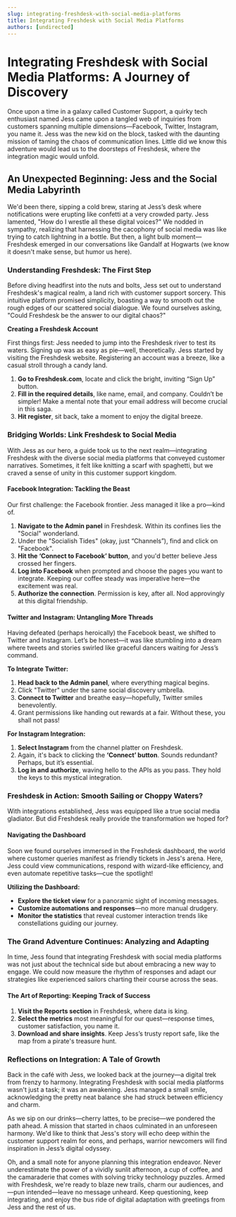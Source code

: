 ```yaml
---
slug: integrating-freshdesk-with-social-media-platforms
title: Integrating Freshdesk with Social Media Platforms
authors: [undirected]
---
```



# Integrating Freshdesk with Social Media Platforms: A Journey of Discovery

Once upon a time in a galaxy called Customer Support, a quirky tech enthusiast named Jess came upon a tangled web of inquiries from customers spanning multiple dimensions—Facebook, Twitter, Instagram, you name it. Jess was the new kid on the block, tasked with the daunting mission of taming the chaos of communication lines. Little did we know this adventure would lead us to the doorsteps of Freshdesk, where the integration magic would unfold.

## An Unexpected Beginning: Jess and the Social Media Labyrinth

We'd been there, sipping a cold brew, staring at Jess’s desk where notifications were erupting like confetti at a very crowded party. Jess lamented, "How do I wrestle all these digital voices?" We nodded in sympathy, realizing that harnessing the cacophony of social media was like trying to catch lightning in a bottle. But then, a light bulb moment—Freshdesk emerged in our conversations like Gandalf at Hogwarts (we know it doesn't make sense, but humor us here).

### Understanding Freshdesk: The First Step

Before diving headfirst into the nuts and bolts, Jess set out to understand Freshdesk's magical realm, a land rich with customer support sorcery. This intuitive platform promised simplicity, boasting a way to smooth out the rough edges of our scattered social dialogue. We found ourselves asking, "Could Freshdesk be the answer to our digital chaos?"

**Creating a Freshdesk Account**

First things first: Jess needed to jump into the Freshdesk river to test its waters. Signing up was as easy as pie—well, theoretically. Jess started by visiting the Freshdesk website. Registering an account was a breeze, like a casual stroll through a candy land.

1. **Go to Freshdesk.com**, locate and click the bright, inviting “Sign Up” button.
2. **Fill in the required details**, like name, email, and company. Couldn’t be simpler! Make a mental note that your email address will become crucial in this saga.
3. **Hit register**, sit back, take a moment to enjoy the digital breeze.

### Bridging Worlds: Link Freshdesk to Social Media

With Jess as our hero, a guide took us to the next realm—integrating Freshdesk with the diverse social media platforms that conveyed customer narratives. Sometimes, it felt like knitting a scarf with spaghetti, but we craved a sense of unity in this customer support kingdom.

#### Facebook Integration: Tackling the Beast

Our first challenge: the Facebook frontier. Jess managed it like a pro—kind of. 

1. **Navigate to the Admin panel** in Freshdesk. Within its confines lies the "Social" wonderland.
2. Under the "Socialish Tides" (okay, just “Channels”), find and click on "Facebook".
3. **Hit the ‘Connect to Facebook’ button**, and you'd better believe Jess crossed her fingers. 
4. **Log into Facebook** when prompted and choose the pages you want to integrate. Keeping our coffee steady was imperative here—the excitement was real.
5. **Authorize the connection**. Permission is key, after all. Nod approvingly at this digital friendship.

#### Twitter and Instagram: Untangling More Threads

Having defeated (perhaps heroically) the Facebook beast, we shifted to Twitter and Instagram. Let’s be honest—it was like stumbling into a dream where tweets and stories swirled like graceful dancers waiting for Jess’s command.

**To Integrate Twitter:**

1. **Head back to the Admin panel**, where everything magical begins.
2. Click "Twitter" under the same social discovery umbrella.
3. **Connect to Twitter** and breathe easy—hopefully, Twitter smiles benevolently.
4. Grant permissions like handing out rewards at a fair. Without these, you shall not pass!

**For Instagram Integration:**

1. **Select Instagram** from the channel platter on Freshdesk.
2. Again, it's back to clicking the **‘Connect’ button**. Sounds redundant? Perhaps, but it’s essential.
3. **Log in and authorize**, waving hello to the APIs as you pass. They hold the keys to this mystical integration.

### Freshdesk in Action: Smooth Sailing or Choppy Waters?

With integrations established, Jess was equipped like a true social media gladiator. But did Freshdesk really provide the transformation we hoped for?

#### Navigating the Dashboard

Soon we found ourselves immersed in the Freshdesk dashboard, the world where customer queries manifest as friendly tickets in Jess's arena. Here, Jess could view communications, respond with wizard-like efficiency, and even automate repetitive tasks—cue the spotlight!

**Utilizing the Dashboard:**

- **Explore the ticket view** for a panoramic sight of incoming messages.
- **Customize automations and responses**—no more manual drudgery.
- **Monitor the statistics** that reveal customer interaction trends like constellations guiding our journey.

### The Grand Adventure Continues: Analyzing and Adapting

In time, Jess found that integrating Freshdesk with social media platforms was not just about the technical side but about embracing a new way to engage. We could now measure the rhythm of responses and adapt our strategies like experienced sailors charting their course across the seas.

#### The Art of Reporting: Keeping Track of Success

1. **Visit the Reports section** in Freshdesk, where data is king.
2. **Select the metrics** most meaningful for our quest—response times, customer satisfaction, you name it.
3. **Download and share insights**. Keep Jess’s trusty report safe, like the map from a pirate's treasure hunt. 

### Reflections on Integration: A Tale of Growth

Back in the café with Jess, we looked back at the journey—a digital trek from frenzy to harmony. Integrating Freshdesk with social media platforms wasn't just a task; it was an awakening. Jess managed a small smile, acknowledging the pretty neat balance she had struck between efficiency and charm.

As we sip on our drinks—cherry lattes, to be precise—we pondered the path ahead. A mission that started in chaos culminated in an unforeseen harmony. We'd like to think that Jess's story will echo deep within the customer support realm for eons, and perhaps, warrior newcomers will find inspiration in Jess’s digital odyssey.

Oh, and a small note for anyone planning this integration endeavor. Never underestimate the power of a vividly sunlit afternoon, a cup of coffee, and the camaraderie that comes with solving tricky technology puzzles. Armed with Freshdesk, we're ready to blaze new trails, charm our audiences, and—pun intended—leave no message unheard. Keep questioning, keep integrating, and enjoy the bus ride of digital adaptation with greetings from Jess and the rest of us.